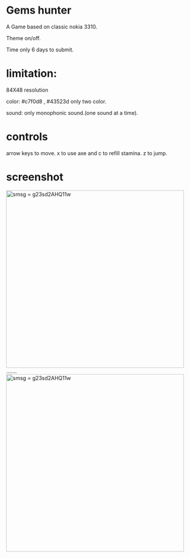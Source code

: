 # Gems hunter
A Game based on classic nokia 3310.

Theme on/off.

Time only 6 days to submit.

# limitation:
84X48 resolution

color:  #c7f0d8 , #43523d only two color.

sound: only monophonic sound.(one sound at a time).

# controls
arrow keys to move. x to use axe and c to refill stamina. z to jump. 

# screenshot
<img src="https://i.ibb.co/XYnJNhS/Capture1.png" width="480" title="smsg = g23sd2AHQ11w">
.......
<img src="https://i.ibb.co/S6CrRLZ/Capture.png" width="480" title="smsg = g23sd2AHQ11w">
